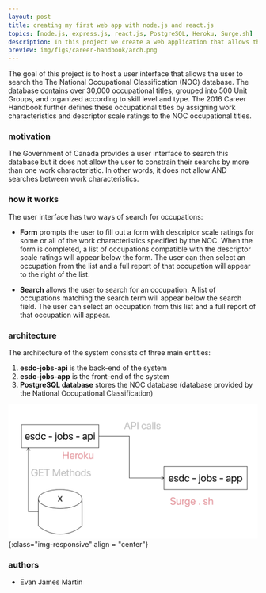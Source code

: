 ```yaml
---
layout: post
title: creating my first web app with node.js and react.js
topics: [node.js, express.js, react.js, PostgreSQL, Heroku, Surge.sh]
description: In this project we create a web application that allows the user to search the The National Occupational Classification (NOC) database. 
preview: img/figs/career-handbook/arch.png
---
```


The goal of this project is to host a user interface that allows the user to search the The National Occupational Classification (NOC) database. The database contains over 30,000 occupational titles, grouped into 500 Unit Groups, and organized according to skill level and type. The 2016 Career Handbook further defines these occupational titles by assigning work characteristics and descriptor scale ratings to the NOC occupational titles.

### motivation

The Government of Canada provides a user interface to search this database but it does not allow the user to constrain their searchs by more than one work characteristic. In other words, it does not allow AND searches between work characteristics. 

### how it works

The user interface has two ways of search for occupations:
- **Form** prompts the user to fill out a form with descriptor scale ratings for some or all of the work characteristics specified by the NOC. When the form is completed, a list of occupations compatible with the descriptor scale ratings will appear below the form. The user can then select an occupation from the list and a full report of that occupation will appear to the right of the list.

- **Search** allows the user to search for an occupation. A list of occupations matching the search term will appear below the search field. The user can select an occupation from this list and a full report of that occupation will appear. 

### architecture

The architecture of the system consists of three main entities:

1. **esdc-jobs-api** is the back-end of the system
2. **esdc-jobs-app** is the front-end of the system
3. **PostgreSQL database** stores the NOC database (database provided by the National Occupational Classification)

![](img/figs/career-handbook/arch.png){:class="img-responsive" align = "center"}

### authors

* Evan James Martin